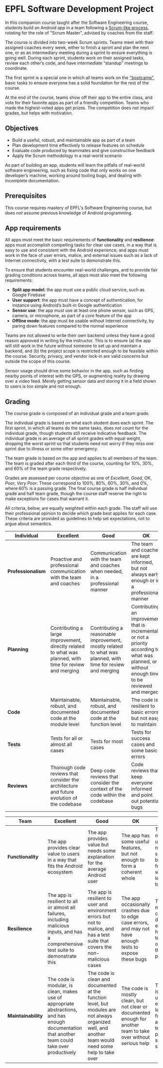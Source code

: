 # EPFL Software Development Project

In this companion course taught after the Software Engineering course, students build an Android app in a team following a [Scrum-like process](./process),
rotating for the role of "Scrum Master", advised by coaches from the staff.

The course is divided into two-week Scrum sprints. Teams meet with their assigned coaches every week, either to finish a sprint and plan the next one,
or as an intermediary meeting during a sprint to ensure everything is going well.
During each sprint, students work on their assigned tasks, review each other’s code, and have intermediate “standup” meetings to coordinate.

The first sprint is a special one in which all teams work on the ["bootcamp"](./bootcamp), basic tasks to ensure everyone has a solid foundation for the rest of the course.

At the end of the course, teams show off their app to the entire class, and vote for their favorite apps as part of a friendly competition.
Teams who made the highest-voted apps get prizes. The competition does not impact grades, but helps with motivation.


## Objectives

* Build a useful, robust, and maintainable app as part of a team
* Plan development time effectively to release features on schedule
* Evaluate code produced by teammates and give constructive feedback
* Apply the Scrum methodology in a real-world scenario

As part of building an app, students will learn the pitfalls of real-world software engineering,
such as fixing code that only works on one developer’s machine, working around tooling bugs, and dealing with incomplete documentation.


## Prerequisites

This course requires mastery of EPFL's Software Engineering course, but does _not_ assume previous knowledge of Android programming.


## App requirements

All apps must meet the basic requirements of **functionality** and **resilience**: 
apps must accomplish compelling tasks for clear use cases, in a way that is easy to use and consistent with the Android experience;
and apps must work in the face of user errors, malice, and external issues such as a lack of Internet connectivity, with a test suite to demonstrate this.

To ensure that students encounter real-world challenges, and to provide fair grading conditions across teams, all apps must also meet the following requirements:
* **Split app model**: the app must use a public cloud service, such as Google Firebase
* **User support**: the app must have a concept of authentication, for instance using Android’s built-in Google authentication
* **Sensor use**: the app must use at least one phone sensor, such as GPS, camera, or microphone, as part of a core feature of the app
* **Offline mode**: the app must be usable without Internet connectivity, by paring down features compared to the normal experience

Teams are not allowed to write their own backend unless they have a good reason approved in writing by the instructor.
This is to ensure (a) the app will still work in the future without someone to set up and maintain a backend,
and (b) the project scope is restricted enough to be feasible within the course.
Security, privacy, and vendor lock-in are valid concerns but outside the scope of this course.

Sensor usage should drive some behavior in the app, such as finding nearby points of interest with the GPS, or augmenting reality by drawing over a video feed.
Merely getting sensor data and storing it in a field shown to users is too simple and not enough.


## Grading

The course grade is composed of an individual grade and a team grade.

The individual grade is based on what each student does each sprint.
The first sprint, in which all teams do the same tasks, does not count for the individual grade, though students still receive indicative feedback.
The individual grade is an average of all sprint grades with equal weight, dropping the worst sprint so that students need not worry if they miss one sprint due to illness or some other emergency.

The team grade is based on the app and applies to all members of the team.
The team is graded after each third of the course, counting for 10%, 30%, and 60% of the team grade respectively.

Grades are assessed per course objective as one of _Excellent_, _Good_, _OK_, _Poor_, _Very Poor_.
These correspond to 100%, 80%, 60%, 30%, and 0%, where 60% is a passing grade.
The final course grade is half individual grade and half team grade, though the course staff reserve the right to make exceptions for cases that warrant it.

All criteria, below, are equally weighted within each grade.
The staff will use their professional opinion to decide which grade best applies for each case.
These criteria are provided as guidelines to help set expectations, not to argue about semantics.


| **Individual** | **Excellent** | **Good** | **OK** | **Poor** | **Very Poor** |
|----------------|---------------|----------|--------|----------|---------------|
| **Professionalism** | Proactive and professional communication with the team and coaches | Communication with the team and coaches when needed, in a professional manner | The team and coaches are kept informed, but not always early enough or in a professional manner | Misunderstandings with the team and coaches, subpar communication skills | Little to no communication with the team and coaches |
| **Planning** | Contributing a large improvement, directly related to what was planned, with time for review and merging | Contributing a reasonable improvement, mostly related to what was planned, with time for review and merging | Contributing an improvement that is incremental or not a priority according to what was planned, or without enough time to be reviewed and merged | No meaningful improvements in time | No work done, not even draft pull requests |
| **Code** | Maintainable, robust, and documented code at the module level | Maintainable, robust, and documented code at the function level | The code is resilient to basic errors, but not easy to maintain | The code only works in the “happy path” | No code merged, or code doesn’t work at all |
| **Tests** | Tests for all or almost all cases | Tests for most cases | Tests for success cases and some basic errors | Few tests, even for success cases | No tests at all |
| **Reviews** | Thorough code reviews that consider the architecture and future evolution of the codebase | Deep code reviews that consider the context of the code within the codebase | Code reviews that keep everyone informed and point out potential bugs | Code reviews that don't say much, only pointing out glaring problems | No code reviews |

| **Team** | **Excellent** | **Good** | **OK** | **Poor** | **Very Poor** |
|----------|---------------|----------|--------|----------|---------------|
| **Functionality** | The app provides clear value to users in a way that fits the Android ecosystem | The app provides value but needs some explanation for the average Android user | The app has some useful features, but not enough to form a coherent whole | The app might be useful in niche scenarios, but only for users willing to learn how to use it | The app has too few features or is too hard to use to provide value to anyone |
| **Resilience** | The app is resilient to all or almost all failures, including malicious inputs, and has a comprehensive test suite to demonstrate this | The app is resilient to user and environment errors but not to malice, and has a test suite that covers the non-malicious cases | The app occasionally crashes due to edge case errors, and may not have enough tests to expose these bugs | The app may corrupt data due to errors, and has few tests outside of the “happy path” | Even normal usage of the app frequently leads to crashes or data corruption, and there is no serious testing |
| **Maintainability** | The code is modular, is clean, makes use of appropriate abstractions, and has enough documentation that another team could take over productively |The code is clean and documented at the function level, but modules are not always organized well, and another team would need some help to take over | The code is mostly clean, but not clear or documented enough for another team to take over without serious help | The code is hard to understand even at the level of functions, another team might prefer to start from scratch | The code is so hard to understand that even the current team finds it difficult |
